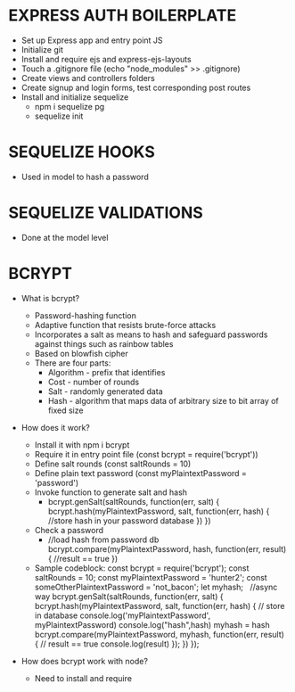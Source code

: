 # EXPRESS AUTH BOILERPLATE
* Set up Express app and entry point JS
* Initialize git
* Install and require ejs and express-ejs-layouts
* Touch a .gitignore file (echo "node_modules" >> .gitignore)
* Create views and controllers folders
* Create signup and login forms, test corresponding post routes
* Install and initialize sequelize
    * npm i sequelize pg
    * sequelize init

# SEQUELIZE HOOKS
* Used in model to hash a password
# SEQUELIZE VALIDATIONS
* Done at the model level
# BCRYPT
* What is bcrypt?
    * Password-hashing function
    * Adaptive function that resists brute-force attacks
    * Incorporates a salt as means to hash and safeguard passwords against things such as rainbow tables
    * Based on blowfish cipher
    * There are four parts:
        * Algorithm - prefix that identifies
        * Cost - number of rounds
        * Salt - randomly generated data
        * Hash - algorithm that maps data of arbitrary size to bit array of fixed size

* How does it work?
    * Install it with npm i bcrypt
    * Require it in entry point file (const bcrypt = require('bcrypt'))
    * Define salt rounds (const saltRounds = 10)
    * Define plain text password (const myPlaintextPassword = 'password')
    * Invoke function to generate salt and hash
        * bcrypt.genSalt(saltRounds, function(err, salt) {
            bcrypt.hash(myPlaintextPassword, salt, function(err, hash) {
                //store hash in your password database
            })
        })
    * Check a password
        * //load hash from password db
        bcrypt.compare(myPlaintextPassword, hash, function(err, result) {
            //result == true
        })
    * Sample codeblock:
    const bcrypt = require('bcrypt');
    const saltRounds = 10;
    const myPlaintextPassword = 'hunter2';
    const someOtherPlaintextPassword = 'not_bacon';
    let myhash;
​
​
    //async way
    bcrypt.genSalt(saltRounds, function(err, salt) {
        bcrypt.hash(myPlaintextPassword, salt, function(err, hash) {
         // store in database
         console.log('myPlaintextPassword', myPlaintextPassword)
         console.log("hash",hash)
         myhash = hash
         bcrypt.compare(myPlaintextPassword, myhash, function(err, result) {
             // result == true
             console.log(result)
         });
        })
    });

        

* How does bcrypt work with node?
    * Need to install and require